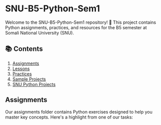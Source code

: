 # SNU-B5-Python-Sem1

Welcome to the SNU-B5-Python-Sem1 repository! 👋 This project contains Python assignments, practices, and resources for the B5 semester at Somali National University (SNU).

## 📚 Contents

1. [Assignments](#assignments)
2. [Lessons](#lessons)
3. [Practices](#practices)
4. [Sample Projects](#sample-projects)
5. [SNU Python Projects](#snu-python-projects)

## Assignments

Our assignments folder contains Python exercises designed to help you master key concepts. Here's a highlight from one of our tasks:

